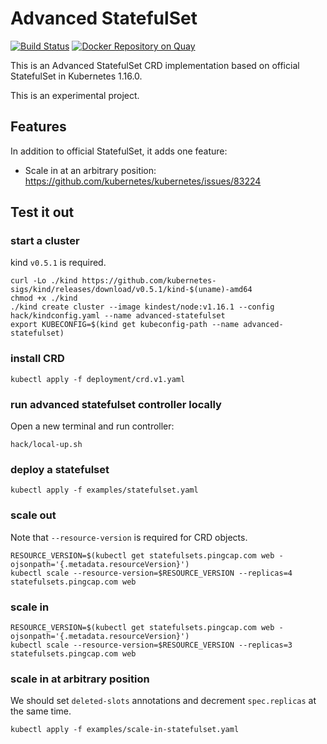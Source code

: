 # Advanced StatefulSet

[![Build Status](https://travis-ci.com/cofyc/advanced-statefulset.svg?token=d2ZWjsd7VLnLR8jqd2ay&branch=master)](https://travis-ci.com/cofyc/advanced-statefulset)
[![Docker Repository on Quay](https://quay.io/repository/cofyc/advanced-statefulset/status "Docker Repository on Quay")](https://quay.io/repository/cofyc/advanced-statefulset)

This is an Advanced StatefulSet CRD implementation based on official
StatefulSet in Kubernetes 1.16.0.

This is an experimental project.

## Features

In addition to official StatefulSet, it adds one feature:

- Scale in at an arbitrary position: https://github.com/kubernetes/kubernetes/issues/83224

## Test it out

### start a cluster

kind `v0.5.1` is required.

```
curl -Lo ./kind https://github.com/kubernetes-sigs/kind/releases/download/v0.5.1/kind-$(uname)-amd64
chmod +x ./kind
./kind create cluster --image kindest/node:v1.16.1 --config hack/kindconfig.yaml --name advanced-statefulset
export KUBECONFIG=$(kind get kubeconfig-path --name advanced-statefulset)
```

### install CRD

```
kubectl apply -f deployment/crd.v1.yaml
```

### run advanced statefulset controller locally

Open a new terminal and run controller:

```
hack/local-up.sh
```

### deploy a statefulset

```
kubectl apply -f examples/statefulset.yaml
```

### scale out

Note that `--resource-version` is required for CRD objects.

```
RESOURCE_VERSION=$(kubectl get statefulsets.pingcap.com web -ojsonpath='{.metadata.resourceVersion}')
kubectl scale --resource-version=$RESOURCE_VERSION --replicas=4 statefulsets.pingcap.com web
```

### scale in

```
RESOURCE_VERSION=$(kubectl get statefulsets.pingcap.com web -ojsonpath='{.metadata.resourceVersion}')
kubectl scale --resource-version=$RESOURCE_VERSION --replicas=3 statefulsets.pingcap.com web
```

### scale in at arbitrary position

We should set `deleted-slots` annotations and decrement `spec.replicas` at the
same time.

```
kubectl apply -f examples/scale-in-statefulset.yaml 
```
